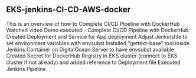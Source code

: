 ## EKS-jenkins-CI-CD-AWS-docker
This is an overview of how to 
Complete CI/CD Pipeline with DockerHub
Watched video
Demo executed - Complete CI/CD Pipeline with DockerHub:
Created Deployment and Service for App deployment
Adjust Jenkinsﬁle to set environment variables with envsubst
Installed “gettext-base” tool inside Jenkins Container on DigitalOcean Server
to have envsubst available
Created Secret for DockerHub Registry in EKS cluster (connect to EKS
cluster if not already) and added reference to Deployment ﬁle
Executed Jenkins Pipeline
